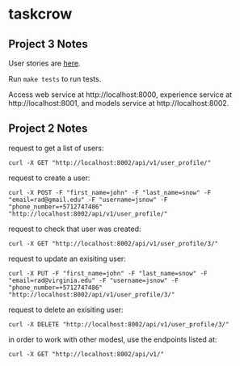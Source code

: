 # taskcrow

## Project 3 Notes

User stories are [here](user_stories.md).

Run `make tests` to run tests.

Access web service at http://localhost:8000, experience service at http://localhost:8001, and models service at http://localhost:8002.

## Project 2 Notes
request to get a list of users:

    curl -X GET "http://localhost:8002/api/v1/user_profile/"

request to create a user:

    curl -X POST -F "first_name=john" -F "last_name=snow" -F "email=rad@gmail.edu" -F "username=jsnow" -F "phone_number=+5712747486" "http://localhost:8002/api/v1/user_profile/"

request to check that user was created:

    curl -X GET "http://localhost:8002/api/v1/user_profile/3/"

request to update an exisiting user:

    curl -X PUT -F "first_name=john" -F "last_name=snow" -F "email=rad@virginia.edu" -F "username=jsnow" -F "phone_number=+5712747486" "http://localhost:8002/api/v1/user_profile/3/"

request to delete an exisiting user:

    curl -X DELETE "http://localhost:8002/api/v1/user_profile/3/"

in order to work with other modesl, use the endpoints listed at:

    curl -X GET "http://localhost:8002/api/v1/"
